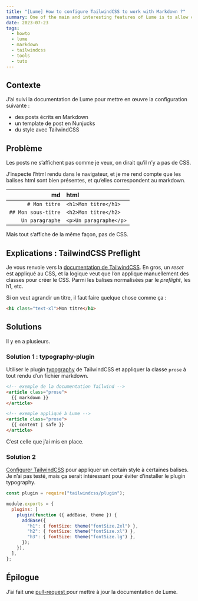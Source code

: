 ```yaml
---
title: "[Lume] How to configure TailwindCSS to work with Markdown ?"
summary: One of the main and interesting features of Lume is to allow content to be written in Markdown. However, the documentation was missing some tips about using markdown with TailwindCSS.
date: 2023-07-23
tags:
  - howto
  - lume
  - markdown
  - tailwindcss
  - tools
  - tuto
---
```


## Contexte

J’ai suivi la documentation de Lume pour mettre en œuvre la configuration
suivante :

- des posts écrits en Markdown
- un template de post en Nunjucks
- du style avec TailwindCSS

## Problème

Les posts ne s’affichent pas comme je veux, on dirait qu’il n’y a pas de CSS.

J’inspecte l’html rendu dans le navigateur, et je me rend compte que les balises
html sont bien présentes, et qu’elles correspondent au markdown.

|                  md | html                   |
| ------------------: | :--------------------- |
|       `# Mon titre` | `<h1>Mon titre</h1>`   |
| `## Mon sous-titre` | `<h2>Mon titre</h2>`   |
|     `Un paragraphe` | `<p>Un paragraphe</p>` |

Mais tout s’affiche de la même façon, pas de CSS.

## Explications : TailwindCSS Preflight

Je vous renvoie vers la
[documentation de TailwindCSS](https://tailwindcss.com/docs/preflight). En gros,
un _reset_ est appliqué au CSS, et la logique veut que l’on applique
manuellement des classes pour créer le CSS. Parmi les balises normalisées par le
_preflight_, les h1, etc.

Si on veut agrandir un titre, il faut faire quelque chose comme ça :

```html
<h1 class="text-xl">Mon titre</h1>
```

## Solutions

Il y en a plusieurs.

### Solution 1 : typography-plugin

Utiliser le plugin [typography](https://tailwindcss.com/docs/typography-plugin)
de TailwindCSS et appliquer la classe `prose` à tout rendu d’un fichier
markdown.

```html
<!-- exemple de la documentation Tailwind -->
<article class="prose">
  {{ markdown }}
</article>

<!-- exemple appliqué à Lume -->
<article class="prose">
  {{ content | safe }}
</article>
```

C’est celle que j’ai mis en place.

### Solution 2

[Configurer TailwindCSS](https://tailwindcss.com/docs/plugins#adding-base-styles)
pour appliquer un certain style à certaines balises. Je n’ai pas testé, mais ça
serait intéressant pour éviter d’installer le plugin typography.

```js
const plugin = require("tailwindcss/plugin");

module.exports = {
  plugins: [
    plugin(function ({ addBase, theme }) {
      addBase({
        "h1": { fontSize: theme("fontSize.2xl") },
        "h2": { fontSize: theme("fontSize.xl") },
        "h3": { fontSize: theme("fontSize.lg") },
      });
    }),
  ],
};
```

## Épilogue

J’ai fait une
<a href="https://lume.land/plugins/tailwindcss/#mix-with-markdown-%3A-%40tailwindcss%2Ftypography-plugin" target="_blank">
pull-request
</a> pour mettre à jour la documentation de Lume.
